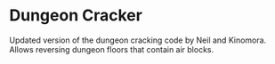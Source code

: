 # Dungeon Cracker
Updated version of the dungeon cracking code by Neil and Kinomora. Allows reversing dungeon floors that contain air blocks.
